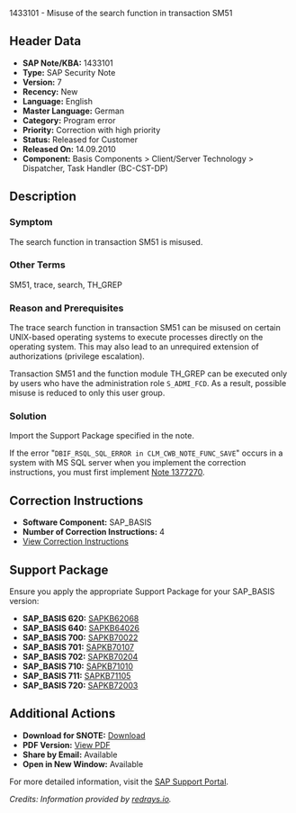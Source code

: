 1433101 - Misuse of the search function in transaction SM51

## Header Data
- **SAP Note/KBA:** 1433101
- **Type:** SAP Security Note
- **Version:** 7
- **Recency:** New
- **Language:** English
- **Master Language:** German
- **Category:** Program error
- **Priority:** Correction with high priority
- **Status:** Released for Customer
- **Released On:** 14.09.2010
- **Component:** Basis Components > Client/Server Technology > Dispatcher, Task Handler (BC-CST-DP)

## Description
### Symptom
The search function in transaction SM51 is misused.

### Other Terms
SM51, trace, search, TH_GREP

### Reason and Prerequisites
The trace search function in transaction SM51 can be misused on certain UNIX-based operating systems to execute processes directly on the operating system. This may also lead to an unrequired extension of authorizations (privilege escalation).

Transaction SM51 and the function module TH_GREP can be executed only by users who have the administration role `S_ADMI_FCD`. As a result, possible misuse is reduced to only this user group.

### Solution
Import the Support Package specified in the note.

If the error "`DBIF_RSQL_SQL_ERROR in CLM_CWB_NOTE_FUNC_SAVE`" occurs in a system with MS SQL server when you implement the correction instructions, you must first implement [Note 1377270](https://me.sap.com/notes/1377270).

## Correction Instructions
- **Software Component:** SAP_BASIS
- **Number of Correction Instructions:** 4
- [View Correction Instructions](https://me.sap.com/corrins/0001433101/41)

## Support Package
Ensure you apply the appropriate Support Package for your SAP_BASIS version:
- **SAP_BASIS 620:** [SAPKB62068](https://me.sap.com/supportpackage/SAPKB62068)
- **SAP_BASIS 640:** [SAPKB64026](https://me.sap.com/supportpackage/SAPKB64026)
- **SAP_BASIS 700:** [SAPKB70022](https://me.sap.com/supportpackage/SAPKB70022)
- **SAP_BASIS 701:** [SAPKB70107](https://me.sap.com/supportpackage/SAPKB70107)
- **SAP_BASIS 702:** [SAPKB70204](https://me.sap.com/supportpackage/SAPKB70204)
- **SAP_BASIS 710:** [SAPKB71010](https://me.sap.com/supportpackage/SAPKB71010)
- **SAP_BASIS 711:** [SAPKB71105](https://me.sap.com/supportpackage/SAPKB71105)
- **SAP_BASIS 720:** [SAPKB72003](https://me.sap.com/supportpackage/SAPKB72003)

## Additional Actions
- **Download for SNOTE:** [Download](https://notesdownloads.sap.com/note/0040000008451792017)
- **PDF Version:** [View PDF](https://userapps.support.sap.com/sap/support/sfm/notes/print/0001433101?language=en-US&token=B88B3318A85CB77DAEA8AFB07E6D23C9)
- **Share by Email:** Available
- **Open in New Window:** Available

For more detailed information, visit the [SAP Support Portal](https://me.sap.com/).

*Credits: Information provided by [redrays.io](https://redrays.io).*